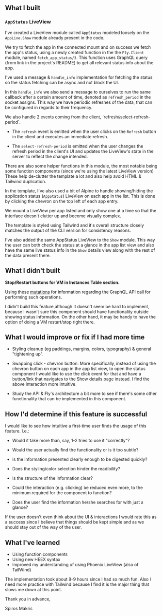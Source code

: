 ## What I built

### `AppStatus` LiveView
I've created a LiveView module called `AppStatus` modeled loosely on the `AppLive.Show` module already present in the code.

We try to fetch the app in the connected mount and on success we fetch
the app's status, using a newly created function in the the `Fly.Client` 
module, named `fetch_app_status/3`. 
This function uses GraphQL query (from link in the project's README) to get all relevant status info about the app.

I've used a message & `handle_info` implementation for fetching the status
so the status fetching can be async and not block the UI.

In this `handle_info` we also send a message to ourselves to run the same
callback after a certain amount of time, denoted as `refresh_period` in
the socket assigns. This way we have periodic refreshes of the data, that
can be configured in regards to their frequency.

We also handle 2 events coming from the client, 'refresh` & `select-refresh-period`.
* The `refresh` event is emitted when the user clicks on the `Refresh` button
in the client and executes an immediate refresh.

* The `select-refresh-period` is emitted when the user changes the 
refresh period in the client's UI and updates the LiveView's state in
the server to reflect the change intended.

There are also some helper functions in this module, the most notable 
being some function components (since we're using the latest LiveView version)
These help de-clutter the template a lot and also help avoid HTML & Tailwind
duplication.

In the template, I've also used a bit of Alpine to handle showing/hiding the
application status (`AppStatus`) LiveView on each app in the list. This is
done by clicking the chevron on the top left of each app entry.

We mount a LiveView per app listed and only show one at a time so that the
interface doesn't clutter up and become visually complex.

The template is styled using Tailwind and it's overall structure closely
matches the output of the CLI version for consistency reasons.

I've also added the same AppStatus LiveView to the `Show` module. This
way the user can both check the status at a glance in the app list view
and also have the same live status info in the `Show` details view along
with the rest of the data present there.



## What I didn't built
__Stop/Restart buttons for VM in Instances Table section.__

  Using these [mutations](https://github.com/superfly/flyctl/blob/master/api/resource_vms.go) for information regarding the GraphQL API call for performing such operations. 

  I didn't build this feature,although it doesn't seem be hard to implement,
  because I wasn't sure this component should have functionality outside
  showing status information. On the other hand, it may be handy to have the 
  option of doing a VM restart/stop right there.

## What I would improve or fix if I had more time
* Styling cleanup (eg paddings, margins, colors, typography) & general
  "tightening up". 

* Swapping click - chevron button: More specifically, instead of using the 
  chevron button on each app in the app list view, to open the status
  component I would like to use the click event for that and have a 
  button/link that navigates to the Show details page instead.
  I find the above interaction more intuitive.

* Study the API & Fly's architecture a bit more to see if there's
some other functionality that can be implemented in this component.



## How I'd determine if this feature is successful
I would like to see how intuitive a first-time user finds the usage
of this feature. I.e.:

* Would it take more than, say, 1-2 tries to use it "correctly"?

* Would the user actually find the functionality or is it too subtle?

* Is the information presented clearly enough to be digested quickly?

* Does the styling/color selection hinder the readibility?

* Is the structure of the information clear?

* Could the interaction (e.g. clicking) be reduced even more,
  to the minimum required for the component to function?

* Does the user find the information he/she searches for with just a glance?

If the user doesn't even think about the UI & interactions I would rate
this as a success since I believe that things should be kept simple and
as we should stay out of the way of the user.

## What I've learned
* Using function components
* Using new HEEX syntax
* Improved my understanding of using Phoenix LiveView (also of TailWind)

The implementation took about 8-9 hours since I had so much fun. Also I
need more practice with Tailwind because I find it is the major thing that 
slows me down at this point.


Thank you in advance,

Spiros Makris